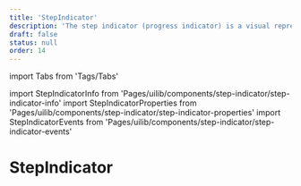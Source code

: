 ```yaml
---
title: 'StepIndicator'
description: 'The step indicator (progress indicator) is a visual representation of a users progress through a set of steps or series of actions.'
draft: false
status: null
order: 14
---
```


import Tabs from 'Tags/Tabs'

import StepIndicatorInfo from 'Pages/uilib/components/step-indicator/step-indicator-info'
import StepIndicatorProperties from 'Pages/uilib/components/step-indicator/step-indicator-properties'
import StepIndicatorEvents from 'Pages/uilib/components/step-indicator/step-indicator-events'

# StepIndicator

<Tabs>
  <Tabs.Content>
    <StepIndicatorInfo />
  </Tabs.Content>
  <Tabs.Content>
    <StepIndicatorProperties />
  </Tabs.Content>
  <Tabs.Content>
    <StepIndicatorEvents />
  </Tabs.Content>
</Tabs>
